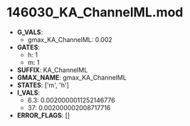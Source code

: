 # 146030_KA_ChannelML.mod

- **G_VALS**:
  - gmax_KA_ChannelML: 0.002
- **GATES**:
  - h: 1
  - m: 1
- **SUFFIX**: KA_ChannelML
- **GMAX_NAME**: gmax_KA_ChannelML
- **STATES**: ['m', 'h']
- **I_VALS**:
  - 6.3: 0.0020000011252146776
  - 37: 0.002000002008717716
- **ERROR_FLAGS**: []
